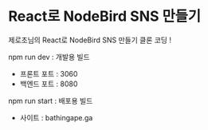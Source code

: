 # React로 NodeBird SNS 만들기

제로초님의 React로 NodeBird SNS 만들기 클론 코딩 !

npm run dev : 개발용 빌드

- 프론트 포트 : 3060
- 백엔드 포트 : 8080

npm run start : 배포용 빌드

- 사이트 : bathingape.ga
